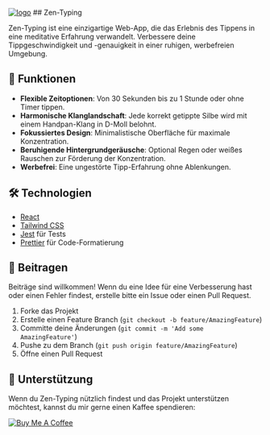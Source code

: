 [![logo](public/favicon.ico)](https://zen-typing.com) ## Zen-Typing

Zen-Typing ist eine einzigartige Web-App, die das Erlebnis des Tippens in eine meditative Erfahrung verwandelt. Verbessere deine Tippgeschwindigkeit und -genauigkeit in einer ruhigen, werbefreien Umgebung.

## 🌟 Funktionen

- **Flexible Zeitoptionen**: Von 30 Sekunden bis zu 1 Stunde oder ohne Timer tippen.
- **Harmonische Klanglandschaft**: Jede korrekt getippte Silbe wird mit einem Handpan-Klang in D-Moll belohnt.
- **Fokussiertes Design**: Minimalistische Oberfläche für maximale Konzentration.
- **Beruhigende Hintergrundgeräusche**: Optional Regen oder weißes Rauschen zur Förderung der Konzentration.
- **Werbefrei**: Eine ungestörte Tipp-Erfahrung ohne Ablenkungen.

## 🛠️ Technologien

- [React](https://reactjs.org/)
- [Tailwind CSS](https://tailwindcss.com/)
- [Jest](https://jestjs.io/) für Tests
- [Prettier](https://prettier.io/) für Code-Formatierung

## 🤝 Beitragen

Beiträge sind willkommen! Wenn du eine Idee für eine Verbesserung hast oder einen Fehler findest, erstelle bitte ein Issue oder einen Pull Request.

1. Forke das Projekt
2. Erstelle einen Feature Branch (`git checkout -b feature/AmazingFeature`)
3. Committe deine Änderungen (`git commit -m 'Add some AmazingFeature'`)
4. Pushe zu dem Branch (`git push origin feature/AmazingFeature`)
5. Öffne einen Pull Request

## 🙏 Unterstützung

Wenn du Zen-Typing nützlich findest und das Projekt unterstützen möchtest, kannst du mir gerne einen Kaffee spendieren:

[![Buy Me A Coffee](https://www.buymeacoffee.com/assets/img/custom_images/orange_img.png)](https://buymeacoffee.com/maxmontag1j)
